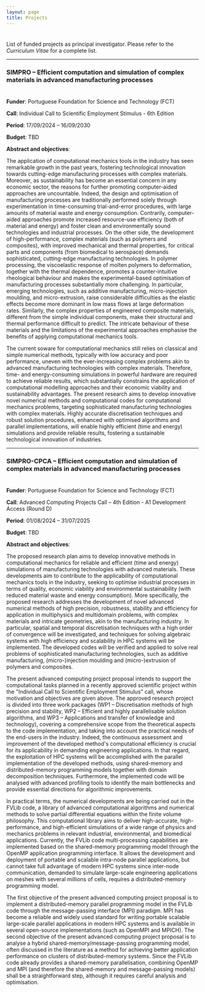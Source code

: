 ```yaml
---
layout: page
title: Projects
---
```


<p style="margin-bottom:1cm;"></p>

<div class="message">
  List of funded projects as principal investigator. Please refer to the <i>Curriculum Vitae</i> for a complete list.
</div>

---

### SIMPRO – Efficient computation and simulation of complex materials in advanced manufacturing processes

<p style="margin-bottom:1cm;"></p>

**Funder**: Portuguese Foundation for Science and Technology (FCT)

**Call**: Individual Call to Scientific Employment Stimulus - 6th Edition

**Period**: 17/09/2024 – 16/09/2030

**Budget**: TBD

**Abstract and objectives**:

The application of computational mechanics tools in the industry has seen remarkable growth in the past years, fostering technological innovation towards cutting-edge manufacturing processes with complex materials. Moreover, as sustainability has become an essential concern in any economic sector, the reasons for further promoting computer-aided approaches are uncountable. Indeed, the design and optimisation of manufacturing processes are traditionally performed solely through experimentation in time-consuming trial-and-error procedures, with large amounts of material waste and energy consumption. Contrarily, computer-aided approaches promote increased resource-use efficiency (both of material and energy) and foster clean and environmentally sound technologies and industrial processes. On the other side, the development of high-performance, complex materials (such as polymers and composites), with improved mechanical and thermal properties, for critical parts and components (from biomedical to aerospace) demands sophisticated, cutting-edge manufacturing technologies. In polymer processing, the viscoelastic response of molten polymers to deformation, together with the thermal dependence, promotes a counter-intuitive rheological behaviour and makes the experimental-based optimisation of manufacturing processes substantially more challenging. In particular, emerging technologies, such as additive manufacturing, micro-injection moulding, and micro-extrusion, raise considerable difficulties as the elastic effects become more dominant in low mass flows at large deformation rates. Similarly, the complex properties of engineered composite materials, different from the simple individual components, make their structural and thermal performance difficult to predict. The intricate behaviour of these materials and the limitations of the experimental approaches emphasise the benefits of applying computational mechanics tools.

The current so ware for computational mechanics still relies on classical and simple numerical methods, typically with low accuracy and poor performance, uneven with the ever-increasing complex problems akin to advanced manufacturing technologies with complex materials. Therefore, time- and energy-consuming simulations in powerful hardware are required to achieve reliable results, which substantially constrains the application of computational modelling approaches and their economic viability and sustainability advantages. The present research aims to develop innovative novel numerical methods and computational codes for computational mechanics problems, targeting sophisticated manufacturing technologies with complex materials. Highly accurate discretisation techniques and robust solution procedures, enhanced with optimised algorithms and parallel implementations, will enable highly efficient (time and energy) simulations and provide reliable results, fostering a sustainable technological innovation of industries.

---

### SIMPRO-CPCA – Efficient computation and simulation of complex materials in advanced manufacturing processes

<p style="margin-bottom:1cm;"></p>

**Funder**: Portuguese Foundation for Science and Technology (FCT)

**Call**: Advanced Computing Projects Call – 4th Edition - A1 Development Access (Round D)

**Period**: 01/08/2024 – 31/07/2025

**Budget**: TBD

**Abstract and objectives**:

The proposed research plan aims to develop innovative methods in computational mechanics for reliable and efficient (time and energy) simulations of manufacturing technologies with advanced materials. These developments aim to contribute to the applicability of computational mechanics tools in the industry, seeking to optimise industrial processes in terms of quality, economic viability and environmental sustainability (with reduced material waste and energy consumption). More specifically, the proposed research addresses the development of novel advanced numerical methods of high precision, robustness, stability and efficiency for application in multiphysics and multidomain problems, with complex materials and intricate geometries, akin to the manufacturing industry. In particular, spatial and temporal discretisation techniques with a high order of convergence will be investigated, and techniques for solving algebraic systems with high efficiency and scalability in HPC systems will be implemented. The developed codes will be verified and applied to solve real problems of sophisticated manufacturing technologies, such as additive manufacturing, (micro-)injection moulding and (micro-)extrusion of polymers and composites.

The present advanced computing project proposal intends to support the computational tasks planned in a recently approved scientific project within the "Individual Call to Scientific Employment Stimulus" call, whose motivation and objectives are given above. The approved research project is divided into three work packages (WP1 – Discretisation methods of high precision and stability, WP2 – Efficient and highly parallelisable solution algorithms, and WP3 – Applications and transfer of knowledge and technology), covering a comprehensive scope from the theoretical aspects to the code implementation, and taking into account the practical needs of the end-users in the industry. Indeed, the continuous assessment and improvement of the developed method's computational efficiency is crucial for its applicability in demanding engineering applications. In that regard, the exploitation of HPC systems will be accomplished with the parallel implementation of the developed methods, using shared-memory and distributed-memory programming models together with domain decomposition techniques. Furthermore, the implemented code will be analysed with advanced profiling tools to identify the main bottlenecks and provide essential directions for algorithmic improvements.

In practical terms, the numerical developments are being carried out in the FVLib code, a library of advanced computational algorithms and numerical methods to solve partial differential equations within the finite volume philosophy. This computational library aims to deliver high-accurate, high-performance, and high-efficient simulations of a wide range of physics and mechanics problems in relevant industrial, environmental, and biomedical applications. Currently, the FVLib code multi-processing capabilities are implemented based on the shared-memory programming model through the OpenMP application programming interface. It allows the development and deployment of portable and scalable intra-node parallel applications, but cannot take full advantage of modern HPC systems since inter-node communication, demanded to simulate large-scale engineering applications on meshes with several millions of cells, requires a distributed-memory programming model.

The first objective of the present advanced computing project proposal is to implement a distributed-memory parallel programming model in the FVLib code through the message-passing interface (MPI) paradigm. MPI has become a reliable and widely used standard for writing portable scalable large-scale parallel applications in modern HPC systems and is available in several open-source implementations (such as OpenMPI and MPICH). The second objective of the present advanced computing project proposal is to analyse a hybrid shared-memory/message-passing programming model, often discussed in the literature as a method for achieving better application performance on clusters of distributed-memory systems. Since the FVLib code already provides a shared-memory parallelisation, combining OpenMP and MPI (and therefore the shared-memory and message-passing models) shall be a straightforward step, although it requires careful analysis and optimisation.
